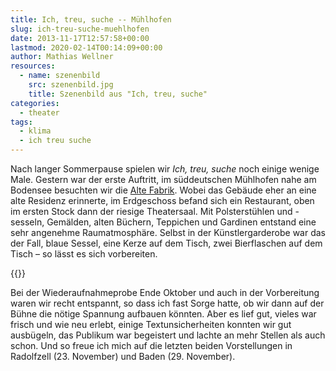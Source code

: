 ```yaml
---
title: Ich, treu, suche -- Mühlhofen
slug: ich-treu-suche-muehlhofen
date: 2013-11-17T12:57:58+00:00
lastmod: 2020-02-14T00:14:09+00:00
author: Mathias Wellner
resources:
  - name: szenenbild
    src: szenenbild.jpg
    title: Szenenbild aus "Ich, treu, suche"
categories:
  - theater
tags:
  - klima
  - ich treu suche
---
```

Nach langer Sommerpause spielen wir _Ich, treu, suche_ noch einige wenige Male. Gestern war der erste Auftritt, im süddeutschen Mühlhofen nahe am Bodensee besuchten wir die [Alte Fabrik](http://www.fabrik-muehlhofen.de/). Wobei das Gebäude eher an eine alte Residenz erinnerte, im Erdgeschoss befand sich ein Restaurant, oben im ersten Stock dann der riesige Theatersaal. Mit Polsterstühlen und -sesseln, Gemälden, alten Büchern, Teppichen und Gardinen entstand eine sehr angenehme Raumatmosphäre. Selbst in der Künstlergarderobe war das der Fall, blaue Sessel, eine Kerze auf dem Tisch, zwei Bierflaschen auf dem Tisch &ndash; so lässt es sich vorbereiten. 
<!--more-->

{{<responsive-image name="szenenbild">}}

Bei der Wiederaufnahmeprobe Ende Oktober und auch in der Vorbereitung waren wir recht entspannt, so dass ich fast Sorge hatte, ob wir dann auf der Bühne die nötige Spannung aufbauen könnten. Aber es lief gut, vieles war frisch und wie neu erlebt, einige Textunsicherheiten konnten wir gut ausbügeln, das Publikum war begeistert und lachte an mehr Stellen als auch schon. Und so freue ich mich auf die letzten beiden Vorstellungen in Radolfzell (23. November) und Baden (29. November).
